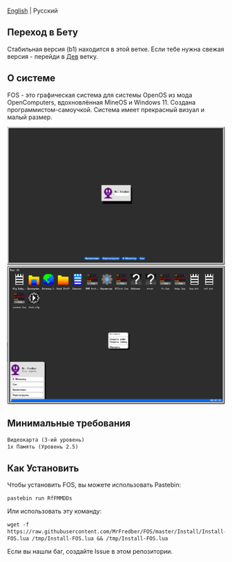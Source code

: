 [English](https://github.com/MrFredber/FOS/blob/master/README.md) | Русский

## Переход в Бету

Стабильная версия (b1) находится в этой ветке. Если тебе нужна свежая версия - перейди в [Дев](https://github.com/MrFredber/FOS/tree/Dev) ветку.

## О системе

FOS - это графическая система для системы OpenOS из мода OpenComputers, вдохновлённая MineOS и Windows 11. Создана программистом-самоучкой. Система имеет прекрасный визуал и малый размер.

![](https://raw.githubusercontent.com/MrFredber/FOS/master/Readme%20files/russian2.png)
![](https://raw.githubusercontent.com/MrFredber/FOS/master/Readme%20files/russian1.png)

## Минимальные требования
	Видеокарта (3-ий уровень)
	1x Память (Уровень 2.5)

## Как Установить

Чтобы установить FOS, вы можете использовать Pastebin:

	pastebin run RfFMMDDs

Или использовать эту команду:

	wget -f https://raw.githubusercontent.com/MrFredber/FOS/master/Install/Install-FOS.lua /tmp/Install-FOS.lua && /tmp/Install-FOS.lua

Если вы нашли баг, создайте Issue в этом репозитории.
